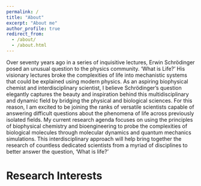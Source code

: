 ```yaml
---
permalink: /
title: "About"
excerpt: "About me"
author_profile: true
redirect_from: 
  - /about/
  - /about.html
---
```


Over seventy years ago in a series of inquisitive lectures, Erwin Schrödinger posed an unusual question to the physics community. ‘What is Life?’ His visionary lectures broke the complexities of life into mechanistic systems that could be explained using modern physics. As an aspiring biophysical chemist and interdisciplinary scientist, I believe Schrödinger’s question elegantly captures the beauty and inspiration behind this multidisciplinary and dynamic field by bridging the physical and biological sciences. For this reason, I am excited to be joining the ranks of versatile scientists capable of answering difficult questions about the phenomena of life across previously isolated fields. My current research agenda focuses on using the principles of biophysical chemistry and bioengineering to probe the complexities of biological molecules through molecular dynamics and quantum mechanics simulations. This interdisciplinary approach will help bring together the research of countless dedicated scientists from a myriad of disciplines to better answer the question, ‘What is life?’

Research Interests
======
